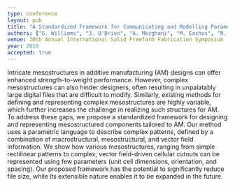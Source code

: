 ```yaml
---
type: conference
layout: pub
title: "A Standardized Framework for Communicating and Modelling Parametrically Defined Mesostructure Patterns"
authors: ["G. Williams", "J. O'Brien", "A. Mezghani", "M. Eachus", "N. A. Meisel", "C. McComb"]
venue: 30th Annual International Solid Freeform Fabrication Symposium
year: 2019
accepted: true
---
```

Intricate mesostructures in additive manufacturing (AM) designs can offer enhanced strength-to-weight performance. However, complex mesostructures can also hinder designers, often resulting in unpalatably large digital files that are difficult to modify. Similarly, existing methods for defining and representing complex mesostructures are highly variable, which further increases the challenge in realizing such structures for AM. To address these gaps, we propose a standardized framework for designing and representing mesostructured components tailored to AM. Our method uses a parametric language to describe complex patterns, defined by a combination of macrostructural, mesostructural, and vector field information. We show how various mesostructures, ranging from simple rectilinear patterns to complex, vector field-driven cellular cutouts can be represented using few parameters (unit cell dimensions, orientation, and spacing). Our proposed framework has the potential to significantly reduce file size, while its extensible nature enables it to be expanded in the future.

